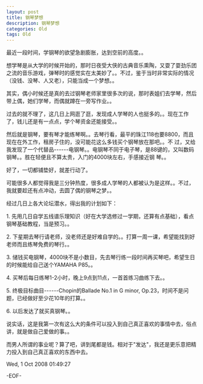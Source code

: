 ```yaml
---
layout: post
title: 钢琴梦想
description: 钢琴梦想
categories: Old
tags: Old
---
```

最近一段时间，学钢琴的欲望急剧膨胀，达到空前的高度。。  

  

想学琴是从大学的时候开始的，那时日夜受大侠的古典音乐熏陶，又耍了耍劲乐团之流的音乐游戏，弹琴时的感觉实在太美妙了。。不过，鉴于当时非常实际的情况（没钱、没琴、人又老），只能当成一个梦想。。  

  

其实，偶小时候还是真的去过钢琴老师家里很多次的说，那时表姐们去学琴，然后带上偶，她们学琴，而偶就蹲在一旁写作业。。  

  

过去的就不理了，这几日上网逛了逛，发现成人学琴的人也挺多的。。现在工作了，钱儿还是有一点点，学个琴资金还能接受。。  

  

然后就是钢琴，要有琴才能练琴啊。。去琴行看，最平的珠江118也要8800，而且现在在外工作，租房子住的，没可能花这么多钱买个钢琴放在那吧。。不
过，又给我发现了一个代替品------电钢琴。。电钢琴不同于电子琴，是88键的，又叫数码钢琴。。胜在轻便且不算太贵，入门的4000块左右，手感接近钢
琴。。  

  

好了，一切都铺垫好，就差行动了。  

  

可能很多人都觉得我是三分钟热度，很多成人学琴的人都被认为是这样。。不过，我就要趁还有点冲动，去圆了偶的钢琴之梦。。  

  

经过几日上各大论坛潜水，得出我的计划如下：  

  

1\. 先用几日自学五线谱乐理知识（好在大学选修过一学期，还算有点基础），看点钢琴基础教程，当是预习。。  

  

2\. 下星期去琴行请老师，没老师还是好难自学的。。打算一周一课，希望能找到好老师而且练琴免费的琴行。。  

  

3\. 储钱买电钢琴，4000块不是小数目，先去琴行练一段时间再买琴吧，希望生日的时候能给自己送个YAMAHA P85。。  

  

4\. 买琴后每日练琴1-2小时，晚上9点到11点，一首首练习曲练下去。。  

  

5\. 终极目标曲目------Chopin的Ballade No.1 in G minor, Op.23，时间不是问题，已经做好至少花10年的打算。。  

  

6\. 以后发达了就买真钢琴。。  

  

  

说实话，这是我第一次有这么大的条件可以投入到自己真正喜欢的事情中去，俗点讲，就是做自己爱做的事。。  

  

而男人所谓的事业呢？算了吧，讲到尾都是钱。相对于"发达"，我还是更乐意把精力投入到自己真正喜欢的东西中去。

Wed, 1 Oct 2008 01:49:27

-EOF-
